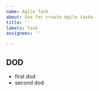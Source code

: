 ```yaml
---
name: Agile Task
about: Use for create Agile tasks
title: ''
labels: Task
assignees: ''

---
```


## DOD

* first dod
* second dod
